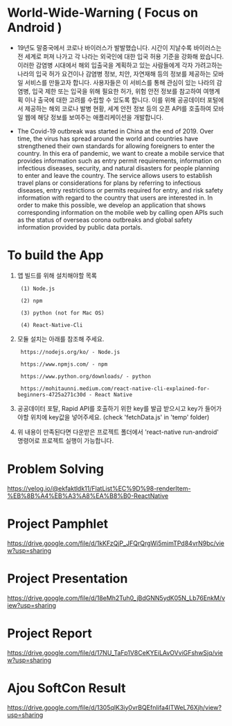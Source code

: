 # World-Wide-Warning ( Focus on Android )
- 19년도 말중국에서 코로나 바이러스가 발발했습니다. 시간이 지날수록 바이러스는 전 세계로 퍼져 나가고 각 나라는 외국인에 대한 입국 허용 기준을 강화해 왔습니다.
이러한 감염병 시대에서 해외 입출국을 계획하고 있는 사람들에게 각자 가려고하는 나라의 입국 허가 요건이나 감염병 정보, 치안, 자연재해 등의 정보를 제공하는 모바일 서비스를 만들고자 합니다.
사용자들은 이 서비스를 통해 관심이 있는 나라의 감염병, 입국 제한 또는 입국을 위해 필요한 허가, 위험 안전 정보를 참고하여 여행계획 이나 출국에 대한 고려를 수립할 수 있도록 합니다.
이를 위해 공공데이터 포털에서 제공하는 해외 코로나 발병 현황, 세계 안전 정보 등의 오픈 API를 호출하여 모바일 웹에 해당 정보를 보여주는 애플리케이션을 개발합니다.


- The Covid-19 outbreak was started in China at the end of 2019.  Over time, the virus has spread around the world and countries have strengthened their own standards for allowing foreigners to enter the country. 
In this era of pandemic, we want to create a mobile service that provides information such as entry permit requirements, information on infectious diseases, security, and natural disasters for people planning to enter and leave the country. 
The service allows users to establish travel plans or considerations for plans by referring to infectious diseases, entry restrictions or permits required for entry, and risk safety information with regard to the country that users are interested in. 
In order to make this possible, we develop an application that shows corresponding information on the mobile web by calling open APIs such as the status of overseas corona outbreaks and global safety information provided by public data portals. 

# To build the App
1. 앱 빌드를 위해 설치해야할 목록

        (1) Node.js

        (2) npm

        (3) python (not for Mac OS)

        (4) React-Native-Cli

2. 모듈 설치는 아래를 참조해 주세요.

        https://nodejs.org/ko/ - Node.js 

        https://www.npmjs.com/ - npm 

        https://www.python.org/downloads/ - python 

        https://mohitaunni.medium.com/react-native-cli-explained-for-beginners-4725a271c30d - React Native

3. 공공데이터 포탈, Rapid API를 호출하기 위한 key를 발급 받으시고 key가 들어가야할 위치에 key값을 넣어주세요. (check 'fetchData.js' in 'temp' folder)

4. 위 내용이 만족된다면 다운받은 프로젝트 폴더에서 'react-native run-android' 명령어로 프로젝트 실행이 가능합니다.

# Problem Solving
https://velog.io/@ekfaktldk11/FlatList%EC%9D%98-renderItem-%EB%8B%A4%EB%A3%A8%EA%B8%B0-ReactNative

# Project Pamphlet
https://drive.google.com/file/d/1kKFzQjP_JFQrQrgWi5mimTPd84vrN9bc/view?usp=sharing

# Project Presentation
https://drive.google.com/file/d/18eMh2Tuh0_jBdGNN5ydK05N_Lb76EnkM/view?usp=sharing

# Project Report
https://drive.google.com/file/d/17NU_TaFp1V8CeKYEiLAvOVviGFshwSjq/view?usp=sharing

# Ajou SoftCon Result
https://drive.google.com/file/d/1305qIK3iy0vrBQEfnIifa4lTWeL76Xjh/view?usp=sharing
